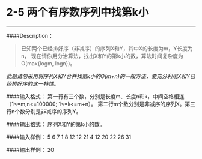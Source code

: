# 2-5 两个有序数序列中找第k小
---
####Description：
>已知两个已经排好序（非减序）的序列X和Y，其中X的长度为m，Y长度为n，
现在请你用分治算法，找出X和Y的第k小的数，算法时间复杂度为O(max{logm, logn})。

*此题请勿采用将序列X和Y合并找第k小的O(m+n)的一般方法，要充分利用X和Y已经排好序的这一特性。*



####输入格式：
第一行有三个数，分别是长度m、长度n和k，中间空格相连（1<=m,n<=100000; 1<=k<=m+n）。
第二行m个数分别是非减序的序列X。第三行n个数分别是非减序的序列Y。


####输出格式：
序列X和Y的第k小的数。


####输入样例：
5 6 7
1 8 12 12 21 
4 12 20 22 26 31


####输出样例：
20